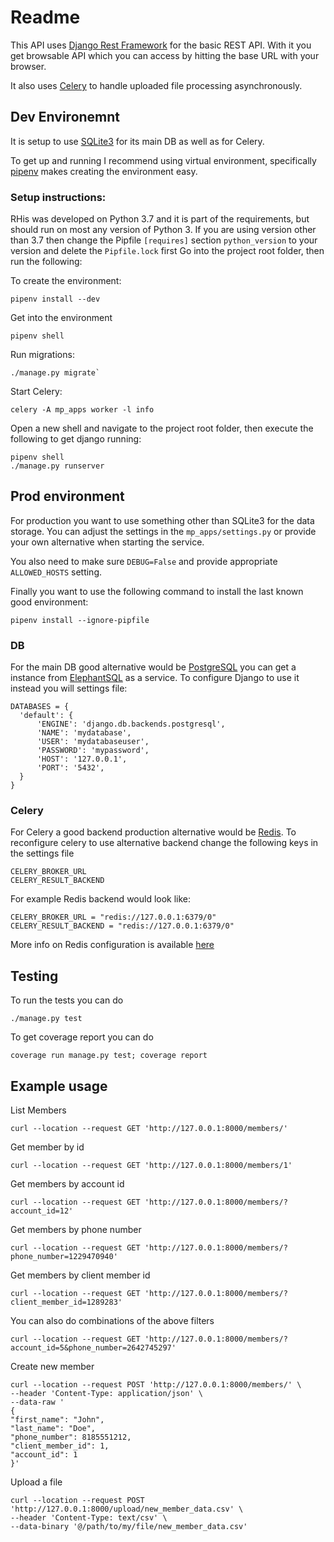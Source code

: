 # Readme

This API uses [Django Rest Framework](https://www.django-rest-framework.org/) for the basic REST API. With it you get browsable API which you can access by hitting the base URL with your browser.

It also uses [Celery](https://docs.celeryproject.org/en/stable/) to handle uploaded file processing asynchronously.

## Dev Environemnt

It is setup to use [SQLite3](https://www.sqlite.org/) for its main DB as well as for Celery.

To get up and running I recommend using virtual environment, specifically [pipenv](https://pypi.org/project/pipenv/) makes creating the environment easy.

### Setup instructions:
RHis was developed on Python 3.7 and it is part of the requirements, but should run on most any version of Python 3. If you are using version other than 3.7 then change the Pipfile `[requires]` section `python_version` to your version and delete the `Pipfile.lock` first 
Go into the project root folder, then run the following:

To create the environment:

    pipenv install --dev

Get into the environment

    pipenv shell

Run migrations:

    ./manage.py migrate`


Start Celery:

    celery -A mp_apps worker -l info

Open a new shell and navigate to the project root folder, then execute the following to get django running:

    pipenv shell
    ./manage.py runserver

## Prod environment

For production you want to use something other than SQLite3 for the data storage. You can adjust the settings in the `mp_apps/settings.py` or provide your own alternative when starting the service.

You also need to make sure `DEBUG=False` and provide appropriate `ALLOWED_HOSTS` setting.

Finally you want to use the following command to install the last known good environment:

    pipenv install --ignore-pipfile

### DB
For the main DB good alternative would be [PostgreSQL](https://www.postgresql.org/) you can get a instance from [ElephantSQL](https://www.elephantsql.com/) as a service. To configure Django to use it instead you will settings file:

    DATABASES = {
      'default': {
          'ENGINE': 'django.db.backends.postgresql',
          'NAME': 'mydatabase',
          'USER': 'mydatabaseuser',
          'PASSWORD': 'mypassword',
          'HOST': '127.0.0.1',
          'PORT': '5432',
      }
    }

### Celery
For Celery a good backend production alternative would be [Redis](https://redis.io/). To reconfigure celery to use alternative backend change the following keys in the settings file

    CELERY_BROKER_URL
    CELERY_RESULT_BACKEND

For example Redis backend would look like:

    CELERY_BROKER_URL = "redis://127.0.0.1:6379/0"
    CELERY_RESULT_BACKEND = "redis://127.0.0.1:6379/0"

More info on Redis configuration is available [here](https://docs.celeryproject.org/en/3.1/configuration.html#conf-redis-result-backend)

## Testing

To run the tests you can do

    ./manage.py test

To get coverage report you can do

    coverage run manage.py test; coverage report

## Example usage

List Members

    curl --location --request GET 'http://127.0.0.1:8000/members/'

Get member by id

    curl --location --request GET 'http://127.0.0.1:8000/members/1'

Get members by account id

    curl --location --request GET 'http://127.0.0.1:8000/members/?account_id=12'

Get members by phone number

    curl --location --request GET 'http://127.0.0.1:8000/members/?phone_number=1229470940'

Get members by client member id

    curl --location --request GET 'http://127.0.0.1:8000/members/?client_member_id=1289283'

You can also do combinations of the above filters

    curl --location --request GET 'http://127.0.0.1:8000/members/?account_id=5&phone_number=2642745297'

Create new member

    curl --location --request POST 'http://127.0.0.1:8000/members/' \
    --header 'Content-Type: application/json' \
    --data-raw '
    {
    "first_name": "John",
    "last_name": "Doe",
    "phone_number": 8185551212,
    "client_member_id": 1,
    "account_id": 1
    }'

Upload a file

    curl --location --request POST 'http://127.0.0.1:8000/upload/new_member_data.csv' \
    --header 'Content-Type: text/csv' \
    --data-binary '@/path/to/my/file/new_member_data.csv'
